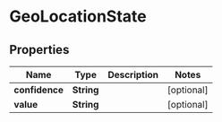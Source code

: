 
# GeoLocationState

## Properties
Name | Type | Description | Notes
------------ | ------------- | ------------- | -------------
**confidence** | **String** |  |  [optional]
**value** | **String** |  |  [optional]



